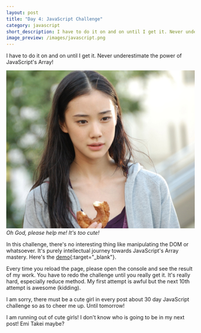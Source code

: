 ```yaml
---
layout: post
title: "Day 4: JavaScript Challenge"
category: javascript
short_description: I have to do it on and on until I get it. Never underestimate the power of JavaScript's Array!
image_preview: /images/javascript.png
---
```


I have to do it on and on until I get it. Never underestimate the power of JavaScript's Array!

<div class="blog-post-image">
  <img src="/images/aoi.jpg" alt="she is cute">
  <em>Oh God, please help me! It's too cute!</em>
</div>

In this challenge, there's no interesting thing like manipulating the DOM or
whatsoever. It's purely intellectual journey towards JavaScript's Array
mastery. Here's the [demo](/demo_day4){:target="_blank"}.

Every time you reload the page, please open the console and see the result
of my work. You have to redo the challenge until you really get it. It's really
hard, especially reduce method. My first attempt is awful but the next 10th
attempt is awesome (kidding).

I am sorry, there must be a cute girl in every post about 30 day JavaScript
challenge so as to cheer me up. Until tomorrow!

I am running out of cute girls! I don't know who is going to be in my next post!
Emi Takei maybe?
